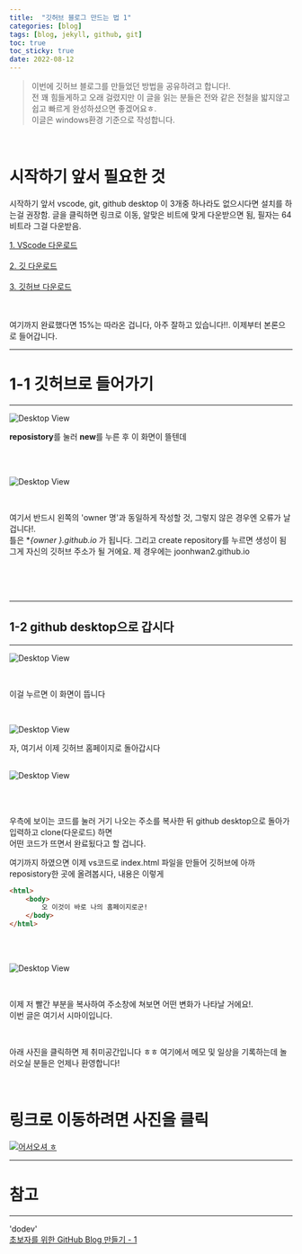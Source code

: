 ```yaml
---
title:  "깃허브 블로그 만드는 법 1"
categories: [blog] 
tags: [blog, jekyll, github, git]
toc: true
toc_sticky: true
date: 2022-08-12
---
```


> 이번에 깃허브 블로그를 만들었던 방법을 공유하려고 합니다!.\
> 전 꽤 힘들게하고 오래 걸렸지만 이 글을 읽는 분들은 전와 같은 전철을 밟지않고 쉽고
> 빠르게 완성하셨으면 좋겠어요ㅎ.\
> 이글은 windows환경 기준으로 작성합니다.

<br>

# 시작하기 앞서 필요한 것
시작하기 앞서 vscode, git,  github desktop 이 3개중 하나라도 없으시다면 설치를 하는걸 권장함.
글을 클릭하면 링크로 이동, 알맞은 비트에 맞게 다운받으면 됨, 필자는 64비트라 그걸 다운받음.

[1. VScode 다운로드](https://code.visualstudio.com/download)
<br>
<br>
[2. 깃 다운로드](https://git-scm.com/downloads)
<br>
<br>
[3. 깃허브 다운로드](https://desktop.github.com/)

<br>
<br>
여기까지 완료했다면 15%는 따라온 겁니다, 아주 잘하고 있습니다!!. 이제부터 본론으로 들어갑니다.

<br>


---
# 1-1 깃허브로 들어가기
---
![Desktop View](/assets/img/2022-08-12/1.PNG)

  **reposistory**를 눌러 **new**를 누른 후 이 화면이 뜰텐데

<br>
<br>



![Desktop View](/assets/img/2022-08-12/2.PNG)

<br>

여기서 반드시 왼쪽의 'owner 명'과 동일하게 작성할 것, 그렇지 않은 경우엔 오류가 날 겁니다!.\
틀은  **{owner *}.github.io** 가 됩니다. 그리고 create repository를 누르면 생성이 됨\
그게 자신의 깃허브 주소가 될 거에요.  제 경우에는 joonhwan2.github.io  

<br>
<br>
<br>

---
## 1-2 github desktop으로 갑시다
---
![Desktop View](/assets/img/2022-08-12/3.PNG)

<br>

이걸 누르면 이 화면이 뜹니다

<br>

![Desktop View](/assets/img/2022-08-12/4.PNG)
<br>

자, 여기서 이제 깃허브 홈페이지로 돌아갑시다
<br>
<br>

![Desktop View](/assets/img/2022-08-12/5.PNG)

<br>
<br>

우측에 보이는 코드를 눌러 거기 나오는 주소를 복사한 뒤 github desktop으로 돌아가 입력하고 clone(다운로드) 하면\
어떤 코드가 뜨면서 완료됬다고 할 겁니다.


여기까지 하였으면 이제 vs코드로 index.html 파일을 만들어 깃허브에 아까 reposistory한 곳에 올려봅시다, 내용은 이렇게
```html
<html>
	<body>
		오 이것이 바로 나의 홈페이지로군!
	</body>
</html>
```

<br>
<br>

![Desktop View](/assets/img/2022-08-12/6.PNG)

<br>

이제 저 빨간 부분을 복사하여 주소창에 쳐보면 어떤 변화가 나타날 거에요!.\
이번 글은 여기서 시마이입니다.

<br>

아래 사진을 클릭하면 제 취미공간입니다 ㅎㅎ 여기에서 메모 및 일상을 기록하는데 놀러오실 분들은 언제나 환영합니다!

<br>

# 링크로 이동하려면 사진을 클릭

[![어서오셔 ㅎ](https://encrypted-tbn0.gstatic.com/images?q=tbn:ANd9GcQk-zPB4TCuWRNJVIF0aWgniDPNJgUTdXmILg&usqp=CAU)](https://discord.gg/zkzk5xtm)


---
# 참고
---
 'dodev'\
 [초보자를 위한 GitHub Blog 만들기 - 1](https://wlqmffl0102.github.io/posts/Making-Git-blogs-for-beginners-1/) 
